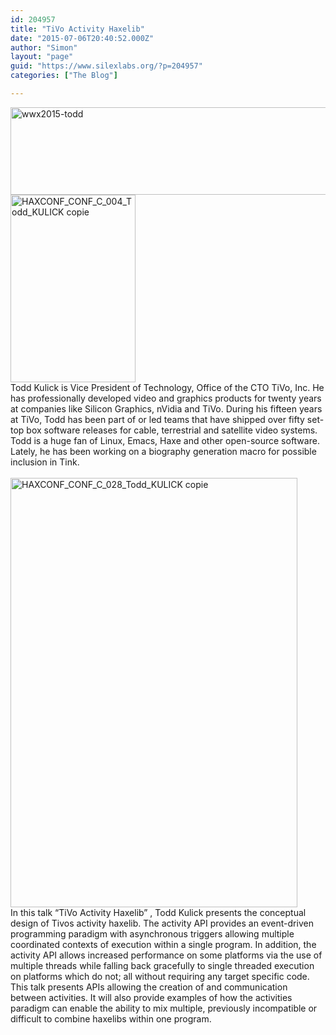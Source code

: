 ```yaml
---
id: 204957
title: "TiVo Activity Haxelib"
date: "2015-07-06T20:40:52.000Z"
author: "Simon"
layout: "page"
guid: "https://www.silexlabs.org/?p=204957"
categories: ["The Blog"]

---
```

[<img class="alignnone size-full wp-image-204950" src="http://localhost:8080/wp-content/uploads/2015/07/wwx2015-todd.png" alt="wwx2015-todd" width="607" height="140" srcset="http://localhost:8080/wp-content/uploads/2015/07/wwx2015-todd.png 607w, http://localhost:8080/wp-content/uploads/2015/07/wwx2015-todd-300x69.png 300w" sizes="(max-width: 607px) 100vw, 607px" />](http://localhost:8080/wp-content/uploads/2015/07/wwx2015-todd.png)  
[<img class="alignleft wp-image-204934 size-medium" src="http://localhost:8080/wp-content/uploads/2015/07/HAXCONF_CONF_C_004_Todd_KULICK-copie-200x300.jpg" alt="HAXCONF_CONF_C_004_Todd_KULICK copie" width="200" height="300" srcset="http://localhost:8080/wp-content/uploads/2015/07/HAXCONF_CONF_C_004_Todd_KULICK-copie-200x300.jpg 200w, http://localhost:8080/wp-content/uploads/2015/07/HAXCONF_CONF_C_004_Todd_KULICK-copie-768x1150.jpg 768w, http://localhost:8080/wp-content/uploads/2015/07/HAXCONF_CONF_C_004_Todd_KULICK-copie-684x1024.jpg 684w, http://localhost:8080/wp-content/uploads/2015/07/HAXCONF_CONF_C_004_Todd_KULICK-copie.jpg 1183w" sizes="(max-width: 200px) 100vw, 200px" />](http://localhost:8080/wp-content/uploads/2015/07/HAXCONF_CONF_C_004_Todd_KULICK-copie.jpg)  
Todd Kulick is Vice President of Technology, Office of the CTO TiVo, Inc. He has professionally developed video and graphics products for twenty years at companies like Silicon Graphics, nVidia and TiVo. During his fifteen years at TiVo, Todd has been part of or led teams that have shipped over fifty set-top box software releases for cable, terrestrial and satellite video systems. Todd is a huge fan of Linux, Emacs, Haxe and other open-source software. Lately, he has been working on a biography generation macro for possible inclusion in Tink.  
&nbsp;  
[<img class="aligncenter wp-image-204935 size-large" src="http://localhost:8080/wp-content/uploads/2015/07/HAXCONF_CONF_C_028_Todd_KULICK-copie-459x687.jpg" alt="HAXCONF_CONF_C_028_Todd_KULICK copie" width="459" height="687" />](http://localhost:8080/wp-content/uploads/2015/07/HAXCONF_CONF_C_028_Todd_KULICK-copie.jpg)  
In this talk “TiVo Activity Haxelib” , Todd Kulick presents the conceptual design of Tivos activity haxelib. The activity API provides an event-driven programming paradigm with asynchronous triggers allowing multiple coordinated contexts of execution within a single program. In addition, the activity API allows increased performance on some platforms via the use of multiple threads while falling back gracefully to single threaded execution on platforms which do not; all without requiring any target specific code. This talk presents APIs allowing the creation of and communication between activities. It will also provide examples of how the activities paradigm can enable the ability to mix multiple, previously incompatible or difficult to combine haxelibs within one program.
























